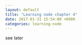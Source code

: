 ```yaml
---
layout: default
title: "Learning node chapter 4"
date: 2017-01-31 15:54:00 +0900
categories: learning-node
---
```


see later